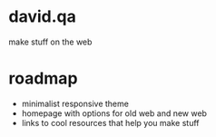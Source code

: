 # david.qa
make stuff on the web

# roadmap
- minimalist responsive theme
- homepage with options for old web and new web
- links to cool resources that help you make stuff
